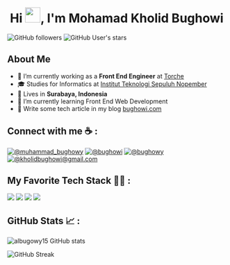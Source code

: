 <h1 align="center">Hi <img src="https://media.giphy.com/media/hvRJCLFzcasrR4ia7z/giphy.gif" width="35">, I'm Mohamad Kholid Bughowi</h1>

![GitHub followers](https://img.shields.io/github/followers/albugowy15?style=social) ![GitHub User's stars](https://img.shields.io/github/stars/albugowy15?style=social)

## About Me

- 🔭 I’m currently working as a **Front End Engineer** at [Torche](https://torche.app)
- 🎓 Studies for Informatics at [Institut Teknologi Sepuluh Nopember](https://its.ac.id)
- 🏡 Lives in **Surabaya, Indonesia**
- 🌱 I’m currently learning Front End Web Development
- 🏢 Write some tech article in my blog [bughowi.com](https://bughowi.com)


## Connect with me ☕ :

[![@muhammad_bughowy](https://img.icons8.com/fluency/48/000000/instagram-new.png "@muhammad_bughowy")](https://www.instagram.com/muhammad_bughowy/) [![@bughowi](https://img.icons8.com/fluency/48/000000/linkedin.png "@bughowi")](https://www.linkedin.com/in/bughowi/) [![@bughowy](https://img.icons8.com/fluency/48/000000/twitter-squared.png "@bughowy")](https://twitter.com/bughowy) [![@kholidbughowi@gmail.com](https://img.icons8.com/fluency/48/000000/apple-mail.png "@kholidbughowi@gmail.com")](kholidbughowi@gmail.com)

## My Favorite Tech Stack 🧑‍💻 :

<img src="https://img.icons8.com/color/48/000000/typescript--v1.png"/> <img src="https://img.icons8.com/fluency-systems-regular/48/null/nextjs.png"/> <img src="https://img.icons8.com/color/48/null/nodejs.png"/> <img src="https://img.icons8.com/color/48/null/tailwind_css.png"/>


## GitHub Stats 📈 :

![albugowy15 GitHub stats](https://github-readme-stats-sigma-five.vercel.app/api?username=albugowy15&theme=dark&count_private=true&show_icons=true)

![GitHub Streak](https://github-readme-streak-stats.herokuapp.com?user=albugowy15&theme=dark&date_format=M%20j%5B%2C%20Y%5D)
